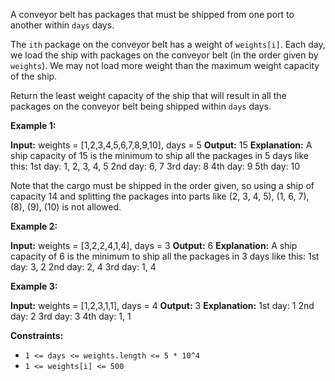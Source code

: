 
A conveyor belt has packages that must be shipped from one port to another within  `days`  days.

The  `ith`  package on the conveyor belt has a weight of  `weights[i]`. Each day, we load the ship with packages on the conveyor belt (in the order given by  `weights`). We may not load more weight than the maximum weight capacity of the ship.

Return the least weight capacity of the ship that will result in all the packages on the conveyor belt being shipped within  `days`  days.

**Example 1:**

**Input:** weights = [1,2,3,4,5,6,7,8,9,10], days = 5
**Output:** 15
**Explanation:** A ship capacity of 15 is the minimum to ship all the packages in 5 days like this:
1st day: 1, 2, 3, 4, 5
2nd day: 6, 7
3rd day: 8
4th day: 9
5th day: 10

Note that the cargo must be shipped in the order given, so using a ship of capacity 14 and splitting the packages into parts like (2, 3, 4, 5), (1, 6, 7), (8), (9), (10) is not allowed.

**Example 2:**

**Input:** weights = [3,2,2,4,1,4], days = 3
**Output:** 6
**Explanation:** A ship capacity of 6 is the minimum to ship all the packages in 3 days like this:
1st day: 3, 2
2nd day: 2, 4
3rd day: 1, 4

**Example 3:**

**Input:** weights = [1,2,3,1,1], days = 4
**Output:** 3
**Explanation:**
1st day: 1
2nd day: 2
3rd day: 3
4th day: 1, 1

**Constraints:**

-   `1 <= days <= weights.length <= 5 * 10^4`
-   `1 <= weights[i] <= 500`